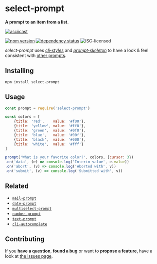 # select-prompt

**A prompt to an item from a list.**

[![asciicast](https://asciinema.org/a/41541.png)](https://asciinema.org/a/41541)

[![npm version](https://img.shields.io/npm/v/select-prompt.svg)](https://www.npmjs.com/package/select-prompt)
[![dependency status](https://img.shields.io/david/derhuerst/select-prompt.svg)](https://david-dm.org/derhuerst/select-prompt#info=dependencies)
![ISC-licensed](https://img.shields.io/github/license/derhuerst/select-prompt.svg)

*select-prompt* uses [*cli-styles*](https://github.com/derhuerst/cli-styles) and [*prompt-skeleton*](https://github.com/derhuerst/prompt-skeleton) to have a look & feel consistent with [other prompts](https://github.com/derhuerst/prompt-skeleton#prompts-using-prompt-skeleton).


## Installing

```
npm install select-prompt
```


## Usage

```js
const prompt = require('select-prompt')

const colors = [
	{title: 'red',    value: '#f00'},
	{title: 'yellow', value: '#ff0'},
	{title: 'green',  value: '#0f0'},
	{title: 'blue',   value: '#00f'},
	{title: 'black',  value: '#000'},
	{title: 'white',  value: '#fff'}
]

prompt('What is your favorite color?', colors, {cursor: 3})
.on('data', (e) => console.log('Interim value', e.value))
.on('abort', (v) => console.log('Aborted with', v))
.on('submit', (v) => console.log('Submitted with', v))
```


## Related

- [`mail-prompt`](https://github.com/derhuerst/mail-prompt)
- [`date-prompt`](https://github.com/derhuerst/date-prompt)
- [`multiselect-prompt`](https://github.com/derhuerst/multiselect-prompt)
- [`number-prompt`](https://github.com/derhuerst/number-prompt)
- [`text-prompt`](https://github.com/derhuerst/text-prompt)
- [`cli-autocomplete`](https://github.com/derhuerst/cli-autocomplete)


## Contributing

If you **have a question**, **found a bug** or want to **propose a feature**, have a look at [the issues page](https://github.com/derhuerst/select-prompt/issues).
